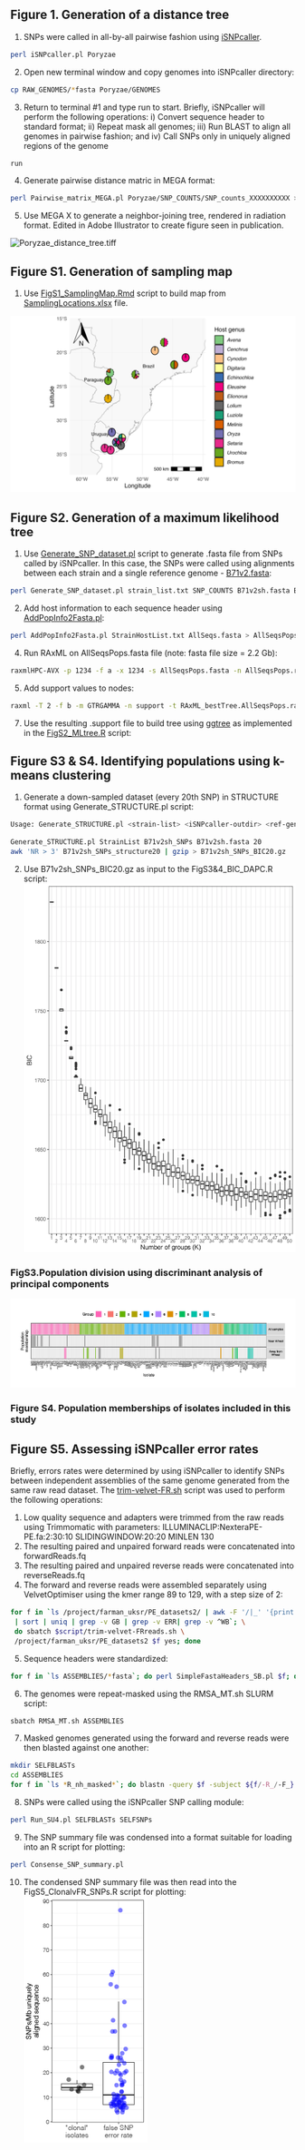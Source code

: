 ## Figure 1. Generation of a distance tree
1. SNPs were called in all-by-all pairwise fashion using [iSNPcaller](https://github.com/drdna/iSNPcaller).
```bash
perl iSNPcaller.pl Poryzae
```
2. Open new terminal window and copy genomes into iSNPcaller directory:
```bash
cp RAW_GENOMES/*fasta Poryzae/GENOMES
```
3. Return to terminal #1 and type run to start. Briefly, iSNPcaller will perform the following operations:
  i)   Convert sequence header to standard format;
  ii)  Repeat mask all genomes;
  iii) Run BLAST to align all genomes in pairwise fashion; and
  iv)  Call SNPs only in uniquely aligned regions of the genome
```bash
run
```
4. Generate pairwise distance matric in MEGA format:
```bash
perl Pairwise_matrix_MEGA.pl Poryzae/SNP_COUNTS/SNP_counts_XXXXXXXXXX > SNPcounts_WheatBlast.meg
```
5. Use MEGA X to generate a neighbor-joining tree, rendered in radiation format. Edited in Adobe Illustrator to create figure seen in publication.

![Poryzae_distance_tree.tiff](/data/Poryzae_distance_tree.tiff)

## Figure S1. Generation of sampling map

1. Use [FigS1_SamplingMap.Rmd](/scripts/FigS1_SamplingMap.Rmd) script to build map from [SamplingLocations.xlsx](/data/SamplingLocations.xlsx) file.

![FigS1_SamplingMap.png](/data/FigS1_SamplingMap.png)

## Figure S2. Generation of a maximum likelihood tree

1. Use [Generate_SNP_dataset.pl](/scripts/Generate_SNP_dataset.pl) script to generate .fasta file from SNPs called by iSNPcaller. In this case, the SNPs were called using alignments between each strain and a single reference genome - [B71v2.fasta](https://www.ncbi.nlm.nih.gov/genome/62?genome_assembly_id=1571357):
```bash
perl Generate_SNP_dataset.pl strain_list.txt SNP_COUNTS B71v2sh.fasta B71v2sh_ALIGN_STRINGs > AllSeqs.fasta
```
2. Add host information to each sequence header using [AddPopInfo2Fasta.pl](/scripts/AddPopInfo2Fasta.pl):
```bash
perl AddPopInfo2Fasta.pl StrainHostList.txt AllSeqs.fasta > AllSeqsPops.fasta
```
4. Run RAxML on AllSeqsPops.fasta file (note: fasta file size = 2.2 Gb):
```bash
raxmlHPC-AVX -p 1234 -f a -x 1234 -s AllSeqsPops.fasta -n AllSeqsPops.raxml -m GTRGAMMA #- 1000
```
5. Add support values to nodes:
```bash
raxml -T 2 -f b -m GTRGAMMA -n support -t RAxML_bestTree.AllSeqsPops.raxml -z RAxML_bootstrap.AllSeqsPops.raxml
```
7. Use the resulting .support file to build tree using [ggtree](https://bioconductor.org/packages/release/bioc/html/ggtree.html) as implemented in the [FigS2_MLtree.R](/scripts/FigS2_MLtree.R) script:

## Figure S3 & S4. Identifying populations using k-means clustering

1. Generate a down-sampled dataset (every 20th SNP) in STRUCTURE format using Generate_STRUCTURE.pl script:
```bash
Usage: Generate_STRUCTURE.pl <strain-list> <iSNPcaller-outdir> <ref-genome> <downsample-factor>
```
```bash
Generate_STRUCTURE.pl StrainList B71v2sh_SNPs B71v2sh.fasta 20
awk 'NR > 3' B71v2sh_SNPs_structure20 | gzip > B71v2sh_SNPs_BIC20.gz
```
2. Use B71v2sh_SNPs_BIC20.gz as input to the FigS3&4_BIC_DAPC.R script:
![FigS3_BIC1-50.png](/images/FigS3_BIC1-50.png)
### FigS3.Population division using discriminant analysis of principal components
![FigS4_DAPC10.tiff](/images/FigS4_DAPC10.tiff)
### Figure S4. Population memberships of isolates included in this study
 
## Figure S5. Assessing iSNPcaller error rates
Briefly, errors rates were determined by using iSNPcaller to identify SNPs between independent assemblies of the same genome generated from the same raw read dataset.
The [trim-velvet-FR.sh](/scripts/trim-velvet-FR.sh) script was used to perform the following operations:
1. Low quality sequence and adapters were trimmed from the raw reads using Trimmomatic with parameters: ILLUMINACLIP:NexteraPE-PE.fa:2:30:10 SLIDINGWINDOW:20:20 MINLEN 130
2. The resulting paired and unpaired forward reads were concatenated into forwardReads.fq
3. The resulting paired and unpaired reverse reads were concatenated into reverseReads.fq
4. The forward and reverse reads were assembled separately using VelvetOptimiser using the kmer range 89 to 129, with a step size of 2:
```bash
for f in `ls /project/farman_uksr/PE_datasets2/ | awk -F '/|_' '{print $1}' \ 
 | sort | uniq | grep -v GB | grep -v ERR| grep -v ^WB`; \
 do sbatch $script/trim-velvet-FRreads.sh \
 /project/farman_uksr/PE_datasets2 $f yes; done
```
5. Sequence headers were standardized:
```bash
for f in `ls ASSEMBLIES/*fasta`; do perl SimpleFastaHeaders_SB.pl $f; done
```
6. The genomes were repeat-masked using the RMSA_MT.sh SLURM script:
```bash
sbatch RMSA_MT.sh ASSEMBLIES
```
7. Masked genomes generated using the forward and reverse reads were then blasted against one another:
```bash
mkdir SELFBLASTs
cd ASSEMBLIES
for f in `ls *R_nh_masked*`; do blastn -query $f -subject ${f/-R_/-F_} -evalue 1e-50 -max_target_seqs 20000 -outfmt '6 qseqid sseqid qstart qend sstart send btop' > ../SELFBLASTs/${f/_*/}.${f/R_*/F}.BLAST; done
```
8. SNPs were called using the iSNPcaller SNP calling module:
```bash
perl Run_SU4.pl SELFBLASTs SELFSNPs
```
9. The SNP summary file was condensed into a format suitable for loading into an R script for plotting:
```bash
perl Consense_SNP_summary.pl 
```
10. The condensed SNP summary file was then read into the FigS5_ClonalvFR_SNPs.R script for plotting:
![FigS5_ClonalvFR_SNPs.tif](/images/FigS5_ClonalvFR_SNPs.tif)





